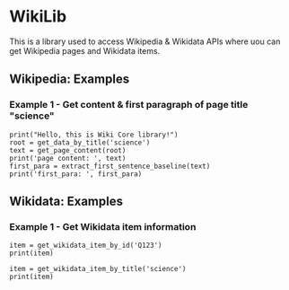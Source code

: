# WikiLib
This is a library used to access Wikipedia &amp; Wikidata APIs where uou can get Wikipedia pages and Wikidata items.

## Wikipedia: Examples

### Example 1 - Get content & first paragraph of page title "science"


    print("Hello, this is Wiki Core library!")
    root = get_data_by_title('science')
    text = get_page_content(root)
    print('page content: ', text)
    first_para = extract_first_sentence_baseline(text)
    print('first_para: ', first_para)

## Wikidata: Examples

### Example 1 - Get Wikidata item information

    item = get_wikidata_item_by_id('Q123')
    print(item)
   
    item = get_wikidata_item_by_title('science')
    print(item)
